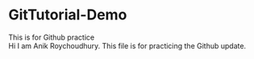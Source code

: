 # GitTutorial-Demo
This is for Github practice
<br>
Hi I am Anik Roychoudhury. This file is for practicing the Github update.
